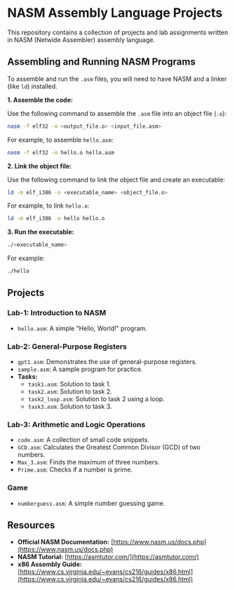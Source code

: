 # NASM Assembly Language Projects

This repository contains a collection of projects and lab assignments written in NASM (Netwide Assembler) assembly language.

## Assembling and Running NASM Programs

To assemble and run the `.asm` files, you will need to have NASM and a linker (like `ld`) installed.

**1. Assemble the code:**

Use the following command to assemble the `.asm` file into an object file (`.o`):

```bash
nasm -f elf32 -o <output_file.o> <input_file.asm>
```

For example, to assemble `hello.asm`:

```bash
nasm -f elf32 -o hello.o hello.asm
```

**2. Link the object file:**

Use the following command to link the object file and create an executable:

```bash
ld -m elf_i386 -o <executable_name> <object_file.o>
```

For example, to link `hello.o`:

```bash
ld -m elf_i386 -o hello hello.o
```

**3. Run the executable:**

```bash
./<executable_name>
```

For example:

```bash
./hello
```

## Projects

### Lab-1: Introduction to NASM

*   `hello.asm`: A simple "Hello, World!" program.

### Lab-2: General-Purpose Registers

*   `gpt1.asm`: Demonstrates the use of general-purpose registers.
*   `sample.asm`: A sample program for practice.
*   **Tasks:**
    *   `task1.asm`: Solution to task 1.
    *   `task2.asm`: Solution to task 2.
    *   `task2_loop.asm`: Solution to task 2 using a loop.
    *   `task3.asm`: Solution to task 3.

### Lab-3: Arithmetic and Logic Operations

*   `code.asm`: A collection of small code snippets.
*   `GCD.asm`: Calculates the Greatest Common Divisor (GCD) of two numbers.
*   `Max_3.asm`: Finds the maximum of three numbers.
*   `Prime.asm`: Checks if a number is prime.

### Game

*   `numberguess.asm`: A simple number guessing game.

## Resources

*   **Official NASM Documentation:** [https://www.nasm.us/docs.php](https://www.nasm.us/docs.php)
*   **NASM Tutorial:** [https://asmtutor.com/](https://asmtutor.com/)
*   **x86 Assembly Guide:** [https://www.cs.virginia.edu/~evans/cs216/guides/x86.html](https://www.cs.virginia.edu/~evans/cs216/guides/x86.html)